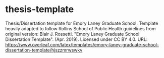 # thesis-template

Thesis/Dissertation template for Emory Laney Graduate School. 
Template heavily adapted to follow Rollins School of Public Health guidelines from original version:
Blair J. Rossetti. "Emory Laney Graduate School Dissertation Template". (Apr. 2019). Licensed under CC BY 4.0. URL: https://www.overleaf.com/latex/templates/emory-laney-graduate-school-dissertation-template/hjszzmrwswkv
